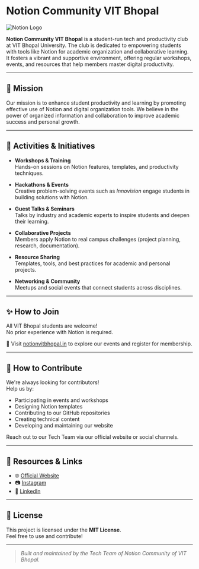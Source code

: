 # Notion Community VIT Bhopal

![Notion Logo](https://github.com/notion-vit/NotionCommunityVITB/blob/main/assets/grouppic.jpeg?raw=true?raw=true&w=640&q=75)

**Notion Community VIT Bhopal** is a student-run tech and productivity club at VIT Bhopal University. The club is dedicated to empowering students with tools like Notion for academic organization and collaborative learning. It fosters a vibrant and supportive environment, offering regular workshops, events, and resources that help members master digital productivity.

---

## 🎯 Mission

Our mission is to enhance student productivity and learning by promoting effective use of Notion and digital organization tools. We believe in the power of organized information and collaboration to improve academic success and personal growth.

---

## 🚀 Activities & Initiatives

- **Workshops & Training**  
  Hands-on sessions on Notion features, templates, and productivity techniques.

- **Hackathons & Events**  
  Creative problem-solving events such as *Innovision* engage students in building solutions with Notion.

- **Guest Talks & Seminars**  
  Talks by industry and academic experts to inspire students and deepen their learning.

- **Collaborative Projects**  
  Members apply Notion to real campus challenges (project planning, research, documentation).

- **Resource Sharing**  
  Templates, tools, and best practices for academic and personal projects.

- **Networking & Community**  
  Meetups and social events that connect students across disciplines.

---

## ✨ How to Join

All VIT Bhopal students are welcome!  
No prior experience with Notion is required.

📌 Visit [notionvitbhopal.in](https://www.notionvitbhopal.in) to explore our events and register for membership.

---

## 🤝 How to Contribute

We're always looking for contributors!  
Help us by:

- Participating in events and workshops
- Designing Notion templates
- Contributing to our GitHub repositories
- Creating technical content
- Developing and maintaining our website

Reach out to our Tech Team via our official website or social channels.

---

## 🔗 Resources & Links

- 🌐 [Official Website](https://www.notionvitbhopal.in)
- 📷 [Instagram](https://www.instagram.com/notion.vit)
- 💼 [LinkedIn](https://www.linkedin.com/company/notion_vit)

---

## 📝 License

This project is licensed under the **MIT License**.  
Feel free to use and contribute!

---

> *Built and maintained by the Tech Team of Notion Community of VIT Bhopal.*

